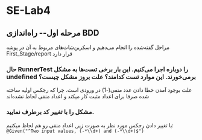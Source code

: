 # SE-Lab4
## مرحله اول-- راه‌اندازی BDD 
مراحل گفته‌شده را انجام می‌دهیم و اسکرین‌شات‌های مربوط به آن در پوشه First_Stage/report قرار دارد

### حال RunnerTest را دوباره اجرا می‌کنیم. این بار برخی تست‌ها به مشکل undefined برمی‌خورند. این موارد تست کدامند؟ علت بروز مشکل چیست؟ 
 علت بوجود آمدن خطا دادن عدد منفی‌(-1) در ورودی است. چرا که رجکس اولیه ساخته شده صرفا برای اعداد مثبت کار میکند و اعداد منفی لحاظ نشده‌اند
### مشکل را با تغییر کد برطرف نمایید. 
با تغییر دادن رجکس مورد نظر به صورت زیر, اعداد منفی رو هم لحاظ میکنیم:  
`@Given("^Two input values, (-*\\d+) and (-*\\d+)$")`
